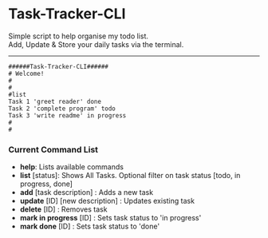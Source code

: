 # Task-Tracker-CLI

Simple script to help organise my todo list.  
Add, Update & Store your daily tasks via the terminal.

---

```
######Task-Tracker-CLI######
# Welcome!
#
#
#list
Task 1 'greet reader' done
Task 2 'complete program' todo
Task 3 'write readme' in progress
#
#
```

### Current Command List

- **help**: Lists available commands
- **list** [status]: Shows All Tasks. Optional filter on task status [todo, in progress, done]
- **add** [task description] : Adds a new task
- **update** [ID] [new description] : Updates existing task
- **delete** [ID] : Removes task
- **mark in progress** [ID] : Sets task status to 'in progress'
- **mark done** [ID] : Sets task status to 'done'

